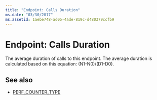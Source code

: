 ```yaml
---
title: "Endpoint: Calls Duration"
ms.date: "03/30/2017"
ms.assetid: 1aebe748-ad05-4ade-819c-d480379ccfb9
---
```

# Endpoint: Calls Duration
The average duration of calls to this endpoint.  The average duration is calculated based on this equation: (N1-N0)/(D1-D0).  
  
## See also
- [PERF_COUNTER_TYPE](https://go.microsoft.com/fwlink/?LinkID=94649)
